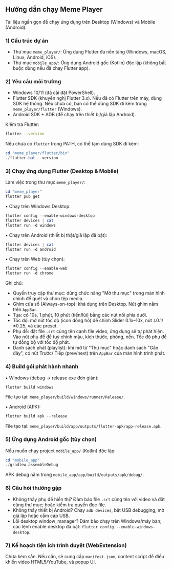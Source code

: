 ## Hướng dẫn chạy Meme Player

Tài liệu ngắn gọn để chạy ứng dụng trên Desktop (Windows) và Mobile (Android).

### 1) Cấu trúc dự án
- Thư mục `meme_player/`: Ứng dụng Flutter đa nền tảng (Windows, macOS, Linux, Android, iOS).
- Thư mục `mobile_app/`: Ứng dụng Android gốc (Kotlin) độc lập (không bắt buộc dùng nếu đã chạy Flutter app).

### 2) Yêu cầu môi trường
- Windows 10/11 (đã cài đặt PowerShell).
- Flutter SDK (khuyến nghị Flutter 3.x). Nếu đã có Flutter trên máy, dùng SDK hệ thống. Nếu chưa có, bạn có thể dùng SDK đi kèm trong `meme_player/flutter` (Windows).
- Android SDK + ADB (để chạy trên thiết bị/giả lập Android).

Kiểm tra Flutter:
```bash
flutter --version
```

Nếu chưa có `flutter` trong PATH, có thể tạm dùng SDK đi kèm:
```powershell
cd "meme_player/flutter/bin"
./flutter.bat --version
```

### 3) Chạy ứng dụng Flutter (Desktop & Mobile)
Làm việc trong thư mục `meme_player/`:
```powershell
cd "meme_player"
flutter pub get
```

• Chạy trên Windows Desktop:
```powershell
flutter config --enable-windows-desktop
flutter devices | cat
flutter run -d windows
```

• Chạy trên Android (thiết bị thật/giả lập đã bật):
```powershell
flutter devices | cat
flutter run -d android
```

• Chạy trên Web (tùy chọn):
```powershell
flutter config --enable-web
flutter run -d chrome
```

Ghi chú:
- Quyền truy cập thư mục: dùng chức năng "Mở thư mục" trong màn hình chính để quét và chọn tệp media.
- Ghim cửa sổ (Always-on-top): khả dụng trên Desktop. Nút ghim nằm trên `AppBar`.
- Tua: có 10s, 1 phút, 10 phút (tiến/lùi) bằng các nút nổi phía dưới.
- Tốc độ: mở nút tốc độ (icon đồng hồ) để chỉnh Slider 0.1x–10x, nút ±0.1/±0.25, và các preset.
- Phụ đề: đặt file `.srt` cùng tên cạnh file video, ứng dụng sẽ tự phát hiện. Vào nút phụ đề để tuỳ chỉnh màu, kích thước, phông, nền. Tốc độ phụ đề tự đồng bộ với tốc độ phát.
- Danh sách phát (playlist): khi mở từ "Thư mục" hoặc danh sách "Gần đây", có nút Trước/ Tiếp (prev/next) trên `AppBar` của màn hình trình phát.

### 4) Build gói phát hành nhanh
• Windows (debug → release exe đơn giản):
```powershell
flutter build windows
```
File tạo tại: `meme_player/build/windows/runner/Release/`.

• Android (APK):
```powershell
flutter build apk --release
```
File tạo tại: `meme_player/build/app/outputs/flutter-apk/app-release.apk`.

### 5) Ứng dụng Android gốc (tùy chọn)
Nếu muốn chạy project `mobile_app/` (Kotlin) độc lập:
```powershell
cd "mobile_app"
./gradlew assembleDebug
```
APK debug nằm trong `mobile_app/app/build/outputs/apk/debug/`.

### 6) Câu hỏi thường gặp
- Không thấy phụ đề hiển thị? Đảm bảo file `.srt` cùng tên với video và đặt cùng thư mục; hoặc kiểm tra quyền đọc file.
- Không thấy thiết bị Android? Chạy `adb devices`, bật USB debugging, mở giả lập hoặc cắm cáp USB.
- Lỗi desktop window_manager? Đảm bảo chạy trên Windows/máy bàn; các lệnh enable desktop đã bật: `flutter config --enable-windows-desktop`.

### 7) Kế hoạch tiện ích trình duyệt (WebExtension)
Chưa kèm sẵn. Nếu cần, sẽ cung cấp `manifest.json`, content script để điều khiển video HTML5/YouTube, và popup UI.


